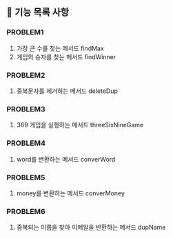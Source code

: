 ## 🚀 기능 목록 사항

### PROBLEM1
1. 가장 큰 수를 찾는 메서드 findMax
2. 게임의 승자를 찾는 메서드 findWinner

### PROBLEM2
1. 중복문자를 제거하는 메서드 deleteDup

### PROBLEM3
1. 369 게임을 실행하는 메서드 threeSixNineGame

### PROBLEM4
1. word를 변환하는 메서드 converWord

### PROBLEM5
1. money를 변환하는 메서드 converMoney

### PROBLEM6
1. 중복되는 이름을 찾아 이메일을 반환하는 메서드 dupName
